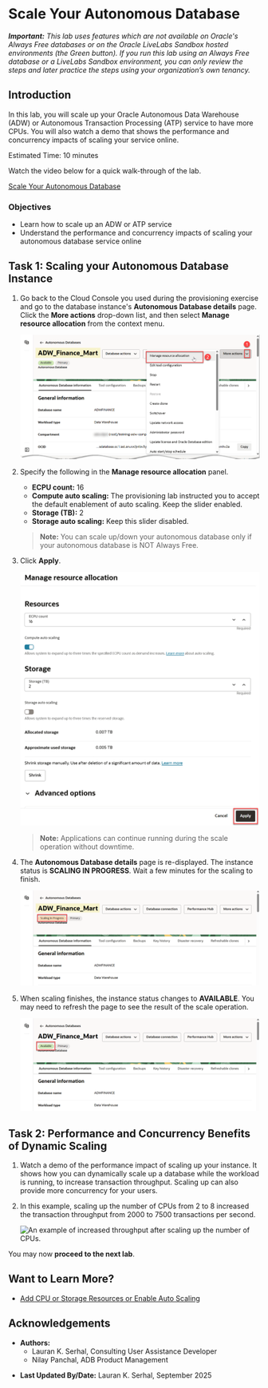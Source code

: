 # Scale Your Autonomous Database

_**Important:** This lab uses features which are not available on Oracle's Always Free databases or on the Oracle LiveLabs Sandbox hosted environments (the Green button). If you run this lab using an Always Free database or a LiveLabs Sandbox environment, you can only review the steps and later practice the steps using your organization’s own tenancy._

## Introduction

In this lab, you will scale up your Oracle Autonomous Data Warehouse (ADW) or Autonomous Transaction Processing (ATP) service to have more CPUs. You will also watch a demo that shows the performance and concurrency impacts of scaling your service online.

Estimated Time: 10 minutes

Watch the video below for a quick walk-through of the lab.

[Scale Your Autonomous Database](videohub:1_ls8fjm2p)

### Objectives

-   Learn how to scale up an ADW or ATP service
-   Understand the performance and concurrency impacts of scaling your autonomous database service online

## Task 1: Scaling your Autonomous Database Instance

1. Go back to the Cloud Console you used during the provisioning exercise and go to the database instance's **Autonomous Database details** page. Click the **More actions** drop-down list, and then select **Manage resource allocation** from the context menu.

    ![Click Manage resource allocation.](./images/click-manage-resource-allocation.png " ")

2. Specify the following in the **Manage resource allocation** panel.

    - **ECPU count:** 16
    - **Compute auto scaling:** The provisioning lab instructed you to accept the default enablement of auto scaling. Keep the slider enabled.
    - **Storage (TB):** 2
    - **Storage auto scaling:** Keep this slider disabled.

    > **Note:** You can scale up/down your autonomous database only if your autonomous database is NOT Always Free.

3. Click **Apply**.

    ![Click Apply.](./images/click-apply.png " ")

    >**Note:** Applications can continue running during the scale operation without downtime.

4. The **Autonomous Database details** page is re-displayed. The instance status is **SCALING IN PROGRESS**. Wait a few minutes for the scaling to finish.

    ![A SCALING IN PROGRESS message appears.](./images/scaling-in-progress.png " ")

5. When scaling finishes, the instance status changes to **AVAILABLE**. You may need to refresh the page to see the result of the scale operation.

   ![A refreshed database console page with updated OCPU count and storage.](./images/the-result-of-scaling.png " ")

## Task 2: Performance and Concurrency Benefits of Dynamic Scaling

1.  Watch a demo of the performance impact of scaling up your instance. It shows how you can dynamically scale up a database while the workload is running, to increase transaction throughput. Scaling up can also provide more concurrency for your users.

    [](youtube:YgwbqurhxjM)

2.  In this example, scaling up the number of CPUs from 2 to 8 increased the transaction throughput from 2000 to 7500 transactions per second.

    ![An example of increased throughput after scaling up the number of CPUs.](./images/screenshot-of-increased-transaction-throughput.png " ")

You may now **proceed to the next lab**.

## Want to Learn More?

* [Add CPU or Storage Resources or Enable Auto Scaling](https://docs.oracle.com/en/cloud/paas/autonomous-data-warehouse-cloud/user/autonomous-add-resources.html#GUID-DA72422A-5A70-42FA-A363-AB269600D4B0)

## Acknowledgements

* **Authors:**
    * Lauran K. Serhal, Consulting User Assistance Developer
    * Nilay Panchal, ADB Product Management
- **Last Updated By/Date:** Lauran K. Serhal, September 2025
